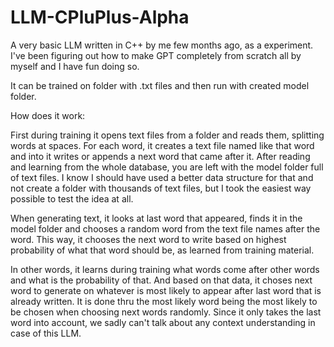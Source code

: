 # LLM-CPluPlus-Alpha
A very basic LLM written in C++ by me few months ago, as a experiment. I've been figuring out how to make GPT completely from scratch all by myself and I have fun doing so.

It can be trained on folder with .txt files and then run with created model folder. 

How does it work:

First during training it opens text files from a folder and reads them, splitting words at spaces. For each word, it creates a text file named like that word and into it writes or appends a next word that came after it. After reading and learning from the whole database, you are left with the model folder full of text files. I know I should have used a better data structure for that and not create a folder with thousands of text files, but I took the easiest way possible to test the idea at all.

When generating text, it looks at last word that appeared, finds it in the model folder and chooses a random word from the text file names after the word. This way, it chooses the next word to write based on highest probability of what that word should be, as learned from training material.

In other words, it learns during training what words come after other words and what is the probability of that. And based on that data, it choses next word to generate on whatever is most likely to appear after last word that is already written. It is done thru the most likely word being the most likely to be chosen when choosing next words randomly. Since it only takes the last word into account, we sadly can't talk about any context understanding in case of this LLM.
